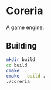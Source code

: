 # Coreria

A game engine.

## Building

```bash
mkdir build
cd build
cmake ..
cmake --build .
./coreria
```
